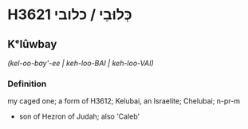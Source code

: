 # H3621 כְּלוּבַי / כלובי

## Kᵉlûwbay

_(kel-oo-bay'-ee | keh-loo-BAI | keh-loo-VAI)_

### Definition

my caged one; a form of H3612; Kelubai, an Israelite; Chelubai; n-pr-m

- son of Hezron of Judah; also 'Caleb'
